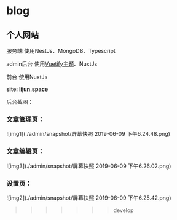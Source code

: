 # blog
## 个人网站

服务端 使用NestJs、MongoDB、Typescript

admin后台 使用[Vuetify主题](https://demos.creative-tim.com/vuetify-material-dashboard/#/dashboard)、NuxtJs

前台 使用NuxtJs

**site: [lijun.space](https://lijun.space)**

后台截图：
### 文章管理页：
![img1](./admin/snapshot/屏幕快照 2019-06-09 下午6.24.48.png)

### 文章编辑页：
![img3](./admin/snapshot/屏幕快照 2019-06-09 下午6.26.02.png)

### 设置页：
![img2](./admin/snapshot/屏幕快照 2019-06-09 下午6.25.42.png)
>>>>>>> develop
